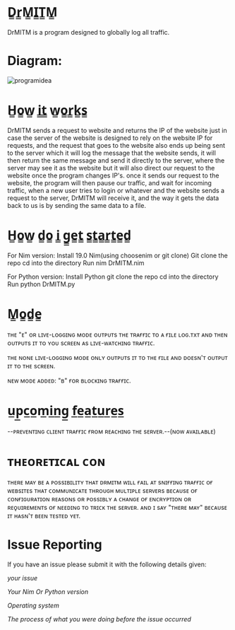 # D̳r̳M̳I̳T̳M̳
DrMITM is a program designed to globally log all traffic.

# Diagram:
![programidea](https://user-images.githubusercontent.com/42507604/51783887-7a7c5600-2106-11e9-81a1-1d693e69500b.png)

# H̳o̳w̳ i̳t̳ w̳o̳r̳k̳s̳
DrMITM sends a request to website and returns the IP of the website just in case the server of the website is designed to rely on the website IP for requests, and the request that goes to the website also ends up being sent to the server which it will log the message that the website sends, it will then return the same message and send it directly to the server, where the server may see it as the website but it will also direct our request to the website once the program changes IP's. once it sends our request to the website, the program will then pause our traffic, and wait for incoming traffic, when a new user tries to login or whatever and the website sends a request to the server, DrMITM will receive it, and the way it gets the data back to us is by sending the same data to a file.

# H̳o̳w̳ d̳o̳ i̳ g̳e̳t̳ s̳t̳a̳r̳t̳e̳d̳

For Nim version:
Install 19.0 Nim(using choosenim or git clone)
  Git clone the repo
  cd into the directory
Run nim DrMITM.nim


For Python version:
Install Python
git clone the repo
cd into the directory
Run python DrMITM.py


# M̳o̳d̳e̳

ᴛʜᴇ "ᴇ" ᴏʀ ʟɪᴠᴇ-ʟᴏɢɢɪɴɢ ᴍᴏᴅᴇ ᴏᴜᴛᴘᴜᴛs ᴛʜᴇ ᴛʀᴀғғɪᴄ ᴛᴏ ᴀ ғɪʟᴇ ʟᴏɢ.ᴛxᴛ ᴀɴᴅ ᴛʜᴇɴ ᴏᴜᴛᴘᴜᴛs ɪᴛ ᴛᴏ ʏᴏᴜ sᴄʀᴇᴇɴ ᴀs ʟɪᴠᴇ-ᴡᴀᴛᴄʜɪɴɢ ᴛʀᴀғғɪᴄ.

ᴛʜᴇ ɴᴏɴᴇ ʟɪᴠᴇ-ʟᴏɢɢɪɴɢ ᴍᴏᴅᴇ ᴏɴʟʏ ᴏᴜᴛᴘᴜᴛs ɪᴛ ᴛᴏ ᴛʜᴇ ғɪʟᴇ ᴀɴᴅ ᴅᴏᴇsɴ'ᴛ ᴏᴜᴛᴘᴜᴛ ɪᴛ ᴛᴏ ᴛʜᴇ sᴄʀᴇᴇɴ.

ɴᴇᴡ ᴍᴏᴅᴇ ᴀᴅᴅᴇᴅ: "ʙ" ғᴏʀ ʙʟᴏᴄᴋɪɴɢ ᴛʀᴀғғɪᴄ.

# u̲p̲c̲o̲m̲i̲n̲g̲ f̲e̲a̲t̲u̲r̲e̲s̲

--ᴘʀᴇᴠᴇɴᴛɪɴɢ ᴄʟɪᴇɴᴛ ᴛʀᴀғғɪᴄ ғʀᴏᴍ ʀᴇᴀᴄʜɪɴɢ ᴛʜᴇ sᴇʀᴠᴇʀ.--(ɴᴏᴡ ᴀᴠᴀɪʟᴀʙʟᴇ)

# ᴛʜᴇᴏʀᴇᴛɪᴄᴀʟ ᴄᴏɴ

 ᴛʜᴇʀᴇ ᴍᴀʏ ʙᴇ ᴀ ᴘᴏssɪʙɪʟɪᴛʏ ᴛʜᴀᴛ ᴅʀᴍɪᴛᴍ ᴡɪʟʟ ғᴀɪʟ ᴀᴛ sɴɪғғɪɴɢ ᴛʀᴀғғɪᴄ ᴏғ ᴡᴇʙsɪᴛᴇs ᴛʜᴀᴛ ᴄᴏᴍᴍᴜɴɪᴄᴀᴛᴇ ᴛʜʀᴏᴜɢʜ ᴍᴜʟᴛɪᴘʟᴇ sᴇʀᴠᴇʀs ʙᴇᴄᴀᴜsᴇ ᴏғ ᴄᴏɴғɪɢᴜʀᴀᴛɪᴏɴ ʀᴇᴀsᴏɴs ᴏʀ ᴘᴏssɪʙʟʏ ᴀ ᴄʜᴀɴɢᴇ ᴏғ ᴇɴᴄʀʏᴘᴛɪᴏɴ ᴏʀ ʀᴇǫᴜɪʀᴇᴍᴇɴᴛs ᴏғ ɴᴇᴇᴅɪɴɢ ᴛᴏ ᴛʀɪᴄᴋ ᴛʜᴇ sᴇʀᴠᴇʀ. ᴀɴᴅ ɪ sᴀʏ "ᴛʜᴇʀᴇ ᴍᴀʏ" ʙᴇᴄᴀᴜsᴇ ɪᴛ ʜᴀsɴ'ᴛ ʙᴇᴇɴ ᴛᴇsᴛᴇᴅ ʏᴇᴛ.
 
 # Issue Reporting
 
 If you have an issue please submit it with the following details given: 
 
*your issue*

*Your Nim Or Python version*

*Operating system*

*The process of what you were doing before the issue occurred*


